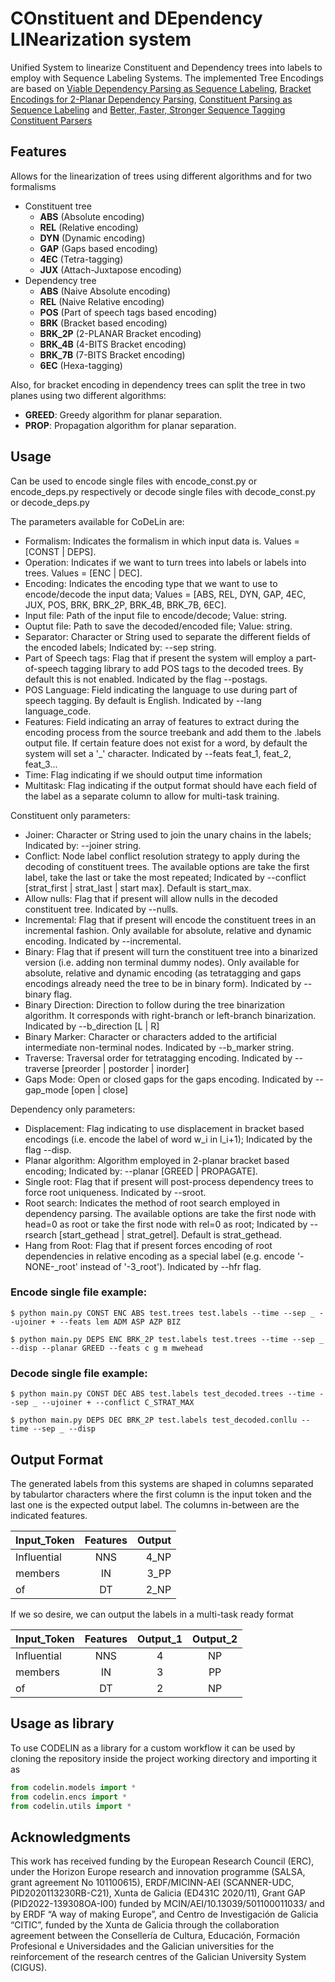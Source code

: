 # **CO**nstituent and **DE**pendency **LIN**earization system

Unified System to linearize Constituent and Dependency trees into labels to employ with Sequence Labeling Systems. The implemented Tree Encodings are based on [Viable Dependency Parsing as Sequence Labeling](https://aclanthology.org/N19-1077.pdf), [Bracket Encodings for 2-Planar Dependency Parsing](https://aclanthology.org/2020.coling-main.223.pdf), [Constituent Parsing as Sequence Labeling](https://aclanthology.org/D18-1162v2.pdf) and [Better, Faster, Stronger Sequence Tagging Constituent Parsers](https://arxiv.org/pdf/1902.10985.pdf)

## Features

Allows for the linearization of trees using different algorithms and for two formalisms

- Constituent tree
	- **ABS** (Absolute encoding)
	- **REL** (Relative encoding)
	- **DYN** (Dynamic encoding)
	- **GAP** (Gaps based encoding)
	- **4EC** (Tetra-tagging)
	- **JUX** (Attach-Juxtapose encoding)
- Dependency tree
	- **ABS** (Naive Absolute encoding)
	- **REL** (Naive Relative encoding)
	- **POS** (Part of speech tags based encoding)
	- **BRK** (Bracket based encoding)
	- **BRK_2P** (2-PLANAR Bracket encoding)
	- **BRK_4B** (4-BITS Bracket encoding)
	- **BRK_7B** (7-BITS Bracket encoding)
	- **6EC** (Hexa-tagging)

Also, for bracket encoding in dependency trees can split the tree in two planes using two different algorithms:

- **GREED**: Greedy algorithm for planar separation.
- **PROP**: Propagation algorithm for planar separation.

## Usage

Can be used to encode single files with encode_const.py or encode_deps.py respectively or decode single files with decode_const.py or decode_deps.py

The parameters available for CoDeLin are:
- Formalism: Indicates the formalism in which input data is. Values = [CONST | DEPS].
- Operation: Indicates if we want to turn trees into labels or labels into trees. Values = [ENC | DEC].
- Encoding: Indicates the encoding type that we want to use to encode/decode the input data; Values = [ABS, REL, DYN, GAP, 4EC, JUX, POS, BRK, BRK_2P, BRK_4B, BRK_7B, 6EC].
- Input file: Path of the input file to encode/decode; Value: string.
- Ouptut file: Path to save the decoded/encoded file; Value: string.
- Separator: Character or String used to separate the different fields of the encoded labels; Indicated by: --sep string.
- Part of Speech tags: Flag that if present the system will employ a part-of-speech tagging library to add POS tags to the decoded trees. By default this is not enabled. Indicated by the flag --postags.
- POS Language: Field indicating the language to use during part of speech tagging. By default is English. Indicated by --lang language_code.
- Features: Field indicating an array of features to extract during the encoding process from the source treebank and add them to the .labels output file. If certain feature does not exist for a word, by default the system will set a '_' character. Indicated by --feats feat_1, feat_2, feat_3...
- Time: Flag indicating if we should output time information
- Multitask: Flag indicating if the output format should have each field of the label as a separate column to allow for multi-task training.

Constituent only parameters:
- Joiner: Character or String used to join the unary chains in the labels; Indicated by: --joiner string.
- Conflict: Node label conflict resolution strategy to apply during the decoding of constituent trees. The available options are take the first label, take the last or take the most repeated; Indicated by --conflict [strat_first | strat_last | start max]. Default is start_max.
- Allow nulls: Flag that if present will allow nulls in the decoded constituent tree. Indicated by --nulls.
- Incremental: Flag that if present will encode the constituent trees in an incremental fashion. Only available for absolute, relative and dynamic encoding. Indicated by --incremental.
- Binary: Flag that if present will turn the constituent tree into a binarized version (i.e. adding non terminal dummy nodes). Only available for absolute, relative and dynamic encoding (as tetratagging and gaps encodings already need the tree to be in binary form). Indicated by --binary flag.
- Binary Direction: Direction to follow during the tree binarization algorithm. It corresponds with right-branch or left-branch binarization. Indicated by --b_direction [L | R]
- Binary Marker: Character or characters added to the artificial intermediate non-terminal nodes. Indicated by --b_marker string. 
- Traverse: Traversal order for tetratagging encoding. Indicated by --traverse [preorder | postorder | inorder]
- Gaps Mode: Open or closed gaps for the gaps encoding. Indicated by --gap_mode [open | close]

Dependency only parameters:
- Displacement: Flag indicating to use displacement in bracket based encodings (i.e. encode the label of word w_i in l_i+1); Indicated by the flag --disp.
- Planar algorithm: Algorithm employed in 2-planar bracket based encoding; Indicated by: --planar [GREED | PROPAGATE].
- Single root: Flag that if present will post-process dependency trees to force root uniqueness. Indicated by --sroot.
- Root search: Indicates the method of root search employed in dependency parsing. The available options are take the first node with head=0 as root or take the first node with rel=0 as root; Indicated by --rsearch [start_gethead | strat_getrel]. Default is strat_gethead.
- Hang from Root: Flag that if present forces encoding of root dependencies in relative encoding as a special label (e.g. encode '-NONE-_root' instead of '-3_root'). Indicated by --hfr flag.


### Encode single file example:
```
$ python main.py CONST ENC ABS test.trees test.labels --time --sep _ --ujoiner + --feats lem ADM ASP AZP BIZ
```
```
$ python main.py DEPS ENC BRK_2P test.labels test.trees --time --sep _ --disp --planar GREED --feats c g m mwehead
```
### Decode single file example:
```
$ python main.py CONST DEC ABS test.labels test_decoded.trees --time --sep _ --ujoiner + --conflict C_STRAT_MAX
```
```
$ python main.py DEPS DEC BRK_2P test.labels test_decoded.conllu --time --sep _ --disp
```

## Output Format

The generated labels from this systems are shaped in columns separated by tabulartor characters where the first column is the input token and the last one is the expected output label. The columns in-between are the indicated features.

| Input_Token   | Features      | Output|
| ------------- |:-------------:| -----:|
| Influential   | NNS           |  4_NP |
| members       | IN            |  3_PP |
| of            | DT            |  2_NP |

If we so desire, we can output the labels in a multi-task ready format

| Input_Token   | Features      | Output_1  | Output_2 |
| ------------- |:-------------:|:---------:|:--------:|
| Influential   | NNS           | 4         | NP       |
| members       | IN            | 3         | PP       |
| of            | DT            | 2         | NP       |

## Usage as library

To use CODELIN as a library for a custom workflow it can be used by cloning the repository inside the project working directory and importing it as

```python
from codelin.models import *
from codelin.encs import * 
from codelin.utils import *
```

## Acknowledgments

This work has received funding by the European Research Council (ERC), under the Horizon Europe research and innovation programme (SALSA, grant agreement No 101100615), ERDF/MICINN-AEI (SCANNER-UDC, PID2020113230RB-C21), Xunta de Galicia (ED431C 2020/11), Grant GAP (PID2022-139308OA-I00) funded by MCIN/AEI/10.13039/501100011033/ and by ERDF “A way of making Europe”, and Centro de Investigación de Galicia “CITIC”, funded by the Xunta de Galicia through the collaboration agreement between the Consellería de Cultura, Educación, Formación Profesional e Universidades and the Galician universities for the reinforcement of the research centres of the Galician University System (CIGUS).
